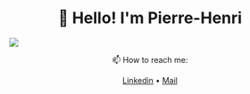 <h1 align="center">👋 Hello! I'm Pierre-Henri</h3>

<a>
  <img align="center" src="https://readme.phbasin.vercel.app/api/top-langs/?username=PHBasin&title_color=000000">
</a>

<p align="center"> 📫 How to reach me: </p>
<p align="center">
  <a href="https://www.linkedin.com/in/pierrehenribasin/">Linkedin</a> •
  <a href="mailto:basinpierrehenri@gmail.com">Mail</a>
</p>
